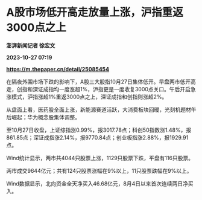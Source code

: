 # A股市场低开高走放量上涨，沪指重返3000点之上
**澎湃新闻记者 徐宏文**

**2023-10-27 07:19**

**https://m.thepaper.cn/detail/25085454**

在隔夜外围市场下跌的影响下，A股三大股指10月27日集体低开。早盘两市低开高走，创指和深证成指均一度涨超1%，沪指更是一度收复3000点关口。午后开启急涨模式，沪指涨超1%重返3000点之上，深证成指和创指则涨超2%。

从盘面上看，医药股全面上涨，新能源赛道活跃，大消费板块回暖，光刻机题材午后崛起；华为概念股集体调整。

至10月27日收盘，上证综指涨0.99%，报3017.78点；科创50指数涨1.48%，报861.85点；深证成指涨2.14%，报9770.84点；创业板指涨2.88%，报1929.91点。

Wind统计显示，两市共4044只股票上涨，1129只股票下跌，平盘有116只股票。

两市成交9644亿元；共有124只股票涨幅在9%以上，11只股票跌幅在9%以上。

Wind数据显示，北向资金全天净买入46.68亿元，8月4日以来首次连续两日净买入。